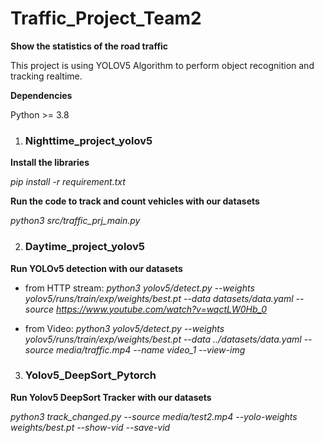 # Traffic_Project_Team2

**Show the statistics of the road traffic**

This project is using YOLOV5  Algorithm to perform object recognition and tracking realtime.

**Dependencies**

Python >= 3.8

1. ### Nighttime_project_yolov5

**Install the libraries**

*pip install -r requirement.txt*

**Run the code to track and count vehicles with our datasets**

*python3 src/traffic_prj_main.py*


2. ### Daytime_project_yolov5

**Run YOLOv5 detection with our datasets**

- from HTTP stream:
*python3 yolov5/detect.py --weights yolov5/runs/train/exp/weights/best.pt  --data datasets/data.yaml --source https://www.youtube.com/watch?v=wqctLW0Hb_0*

- from Video: 
*python3 yolov5/detect.py --weights yolov5/runs/train/exp/weights/best.pt  --data ../datasets/data.yaml --source media/traffic.mp4 --name video_1 --view-img*


3. ### Yolov5_DeepSort_Pytorch

**Run Yolov5 DeepSort Tracker with our datasets**

*python3 track_changed.py --source media/test2.mp4 --yolo-weights weights/best.pt  --show-vid --save-vid*








